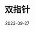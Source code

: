 ---
title: 双指针
icon: discover
date: 2023-09-27
dir:
  order: 5
category: leetcode
tag: double pointer
sticky: true
---